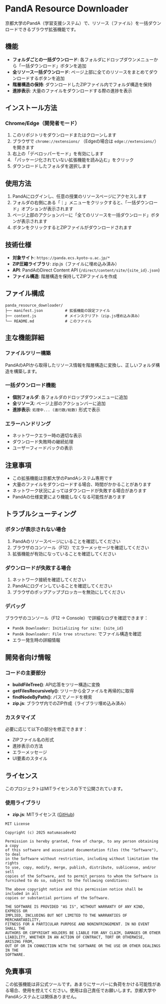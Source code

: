 # PandA Resource Downloader

京都大学のPandA（学習支援システム）で、リソース（ファイル）を一括ダウンロードできるブラウザ拡張機能です。

## 機能

- **フォルダごとの一括ダウンロード**: 各フォルダにドロップダウンメニューから「一括ダウンロード」ボタンを追加
- **全リソース一括ダウンロード**: ページ上部に全てのリソースをまとめてダウンロードするボタンを追加
- **階層構造の保持**: ダウンロードしたZIPファイル内でフォルダ構造を保持
- **進捗表示**: 大量のファイルをダウンロードする際の進捗を表示

## インストール方法

### Chrome/Edge（開発者モード）

1. このリポジトリをダウンロードまたはクローンします
2. ブラウザで `chrome://extensions/` （Edgeの場合は `edge://extensions/`）を開きます
3. 右上の「デベロッパーモード」を有効にします
4. 「パッケージ化されていない拡張機能を読み込む」をクリック
5. ダウンロードしたフォルダを選択します


## 使用方法

1. PandAにログインし、任意の授業のリソースページにアクセスします
2. フォルダの右側にある「⋮」メニューをクリックすると、「一括ダウンロード」オプションが表示されます
3. ページ上部のアクションバーに「全てのリソースを一括ダウンロード」ボタンが表示されます
4. ボタンをクリックするとZIPファイルがダウンロードされます

## 技術仕様

- **対象サイト**: `https://panda.ecs.kyoto-u.ac.jp/*`
- **ZIP圧縮ライブラリ**: zip.js（ファイルに埋め込み済み）
- **API**: PandAのDirect Content API (`/direct/content/site/{site_id}.json`)
- **ファイル構造**: 階層構造を保持してZIPファイルを作成

## ファイル構成

```
panda_resource_downloader/
├── manifest.json          # 拡張機能の設定ファイル
├── content.js             # メインスクリプト（zip.js埋め込み済み）
└── README.md              # このファイル
```

## 主な機能詳細

### ファイルツリー構築

PandAのAPIから取得したリソース情報を階層構造に変換し、正しいフォルダ構造を構築します。

### 一括ダウンロード機能

- **個別フォルダ**: 各フォルダのドロップダウンメニューに追加
- **全リソース**: ページ上部のアクションバーに追加
- **進捗表示**: `処理中... (進行数/総数)` 形式で表示

### エラーハンドリング

- ネットワークエラー時の適切な表示
- ダウンロード失敗時の継続処理
- ユーザーフィードバックの表示

## 注意事項

- この拡張機能は京都大学のPandAシステム専用です
- 大量のファイルをダウンロードする場合、時間がかかることがあります
- ネットワーク状況によってはダウンロードが失敗する場合があります
- PandAの仕様変更により機能しなくなる可能性があります

## トラブルシューティング

### ボタンが表示されない場合

1. PandAのリソースページにいることを確認してください
2. ブラウザのコンソール（F12）でエラーメッセージを確認してください
3. 拡張機能が有効になっていることを確認してください

### ダウンロードが失敗する場合

1. ネットワーク接続を確認してください
2. PandAにログインしていることを確認してください
3. ブラウザのポップアップブロッカーを無効にしてください

### デバッグ

ブラウザのコンソール（F12 → Console）で詳細なログを確認できます：
- `PandA Downloader: Initializing for site: {site_id}`
- `PandA Downloader: File tree structure:` でファイル構造を確認
- エラー発生時の詳細情報

## 開発者向け情報

### コードの主要部分

- **buildFileTree()**: API応答をツリー構造に変換
- **getFilesRecursively()**: ツリーから全ファイルを再帰的に取得
- **findNodeByPath()**: パスでノードを検索
- **zip.js**: ブラウザ内でのZIP作成（ライブラリ埋め込み済み）

### カスタマイズ

必要に応じて以下の部分を修正できます：
- ZIPファイル名の形式
- 進捗表示の方法
- エラーメッセージ
- UI要素のスタイル

## ライセンス

このプロジェクトはMITライセンスの下で公開されています。

### 使用ライブラリ

- **zip.js**: MITライセンス ([GitHub](https://github.com/gildas-lormeau/zip.js))

```
MIT License

Copyright (c) 2025 matumasadev02

Permission is hereby granted, free of charge, to any person obtaining a copy
of this software and associated documentation files (the "Software"), to deal
in the Software without restriction, including without limitation the rights
to use, copy, modify, merge, publish, distribute, sublicense, and/or sell
copies of the Software, and to permit persons to whom the Software is
furnished to do so, subject to the following conditions:

The above copyright notice and this permission notice shall be included in all
copies or substantial portions of the Software.

THE SOFTWARE IS PROVIDED "AS IS", WITHOUT WARRANTY OF ANY KIND, EXPRESS OR
IMPLIED, INCLUDING BUT NOT LIMITED TO THE WARRANTIES OF MERCHANTABILITY,
FITNESS FOR A PARTICULAR PURPOSE AND NONINFRINGEMENT. IN NO EVENT SHALL THE
AUTHORS OR COPYRIGHT HOLDERS BE LIABLE FOR ANY CLAIM, DAMAGES OR OTHER
LIABILITY, WHETHER IN AN ACTION OF CONTRACT, TORT OR OTHERWISE, ARISING FROM,
OUT OF OR IN CONNECTION WITH THE SOFTWARE OR THE USE OR OTHER DEALINGS IN THE
SOFTWARE.
```

## 免責事項

この拡張機能は非公式ツールです。あまりにサーバーに負荷をかける可能性がある場合、使用を控えてください。使用は自己責任でお願いします。京都大学やPandAシステムとは関係ありません。
